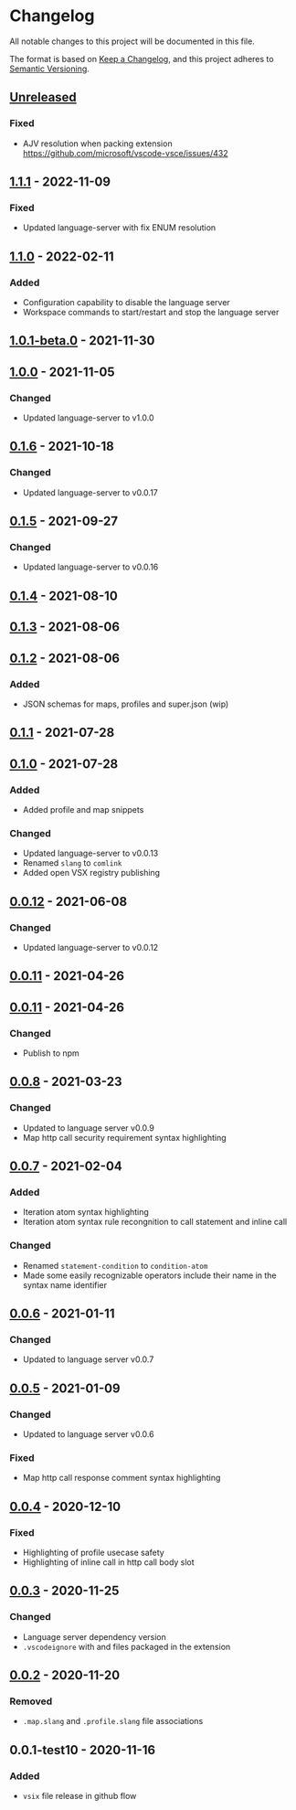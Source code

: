 # Changelog

All notable changes to this project will be documented in this file.

The format is based on [Keep a Changelog](https://keepachangelog.com/en/1.0.0/),
and this project adheres to [Semantic Versioning](https://semver.org/spec/v2.0.0.html).

## [Unreleased]
### Fixed
- AJV resolution when packing extension https://github.com/microsoft/vscode-vsce/issues/432

## [1.1.1] - 2022-11-09
### Fixed
- Updated language-server with fix ENUM resolution

## [1.1.0] - 2022-02-11
### Added
- Configuration capability to disable the language server
- Workspace commands to start/restart and stop the language server

## [1.0.1-beta.0] - 2021-11-30

## [1.0.0] - 2021-11-05
### Changed
- Updated language-server to v1.0.0

## [0.1.6] - 2021-10-18
### Changed
- Updated language-server to v0.0.17

## [0.1.5] - 2021-09-27
### Changed
- Updated language-server to v0.0.16

## [0.1.4] - 2021-08-10

## [0.1.3] - 2021-08-06

## [0.1.2] - 2021-08-06
### Added
- JSON schemas for maps, profiles and super.json (wip)

## [0.1.1] - 2021-07-28

## [0.1.0] - 2021-07-28
### Added
- Added profile and map snippets

### Changed
- Updated language-server to v0.0.13
- Renamed `slang` to `comlink`
- Added open VSX registry publishing

## [0.0.12] - 2021-06-08
### Changed
- Updated language-server to v0.0.12

## [0.0.11] - 2021-04-26

## [0.0.11] - 2021-04-26
### Changed
- Publish to npm

## [0.0.8] - 2021-03-23
### Changed
- Updated to language server v0.0.9
- Map http call security requirement syntax highlighting

## [0.0.7] - 2021-02-04
### Added
- Iteration atom syntax highlighting
- Iteration atom syntax rule recongnition to call statement and inline call

### Changed
- Renamed `statement-condition` to `condition-atom`
- Made some easily recognizable operators include their name in the syntax name identifier

## [0.0.6] - 2021-01-11
### Changed
- Updated to language server v0.0.7

## [0.0.5] - 2021-01-09
### Changed
- Updated to language server v0.0.6

### Fixed
- Map http call response comment syntax highlighting

## [0.0.4] - 2020-12-10
### Fixed
- Highlighting of profile usecase safety
- Highlighting of inline call in http call body slot

## [0.0.3] - 2020-11-25
### Changed
- Language server dependency version
- `.vscodeignore` with and files packaged in the extension

## [0.0.2] - 2020-11-20
### Removed
- `.map.slang` and `.profile.slang` file associations

## 0.0.1-test10 - 2020-11-16
### Added
- `vsix` file release in github flow

[Unreleased]: https://github.com/superfaceai/language-client-vscode/compare/v1.1.1...HEAD
[1.1.1]: https://github.com/superfaceai/language-client-vscode/compare/v1.1.0...v1.1.1
[1.1.0]: https://github.com/superfaceai/language-client-vscode/compare/v1.0.1-beta.0...v1.1.0
[1.0.1-beta.0]: https://github.com/superfaceai/language-client-vscode/compare/v1.0.0...v1.0.1-beta.0
[1.0.0]: https://github.com/superfaceai/language-client-vscode/compare/v0.1.6...v1.0.0
[0.1.6]: https://github.com/superfaceai/language-client-vscode/compare/v0.1.5...v0.1.6
[0.1.5]: https://github.com/superfaceai/language-client-vscode/compare/v0.1.4...v0.1.5
[0.1.4]: https://github.com/superfaceai/language-client-vscode/compare/v0.1.3...v0.1.4
[0.1.3]: https://github.com/superfaceai/language-client-vscode/compare/v0.1.2...v0.1.3
[0.1.2]: https://github.com/superfaceai/language-client-vscode/compare/v0.1.1...v0.1.2
[0.1.1]: https://github.com/superfaceai/language-client-vscode/compare/v0.1.0...v0.1.1
[0.1.0]: https://github.com/superfaceai/language-client-vscode/compare/v0.0.12...v0.1.0
[0.0.12]: https://github.com/superfaceai/language-client-vscode/compare/v0.0.11...v0.0.12
[0.0.11]: https://github.com/superfaceai/language-client-vscode/compare/v0.0.11...v0.0.11
[0.0.11]: https://github.com/superfaceai/language-client-vscode/compare/v0.0.8...v0.0.11
[0.0.8]: https://github.com/superfaceai/language-client-vscode/compare/v0.0.7...v0.0.8
[0.0.7]: https://github.com/superfaceai/language-client-vscode/compare/v0.0.6...v0.0.7
[0.0.6]: https://github.com/superfaceai/language-client-vscode/compare/v0.0.5...v0.0.6
[0.0.5]: https://github.com/superfaceai/language-client-vscode/compare/v0.0.4...v0.0.5
[0.0.4]: https://github.com/superfaceai/language-client-vscode/compare/v0.0.3...v0.0.4
[0.0.3]: https://github.com/superfaceai/language-client-vscode/compare/v0.0.2...v0.0.3
[0.0.2]: https://github.com/superfaceai/language-client-vscode/compare/v0.0.1-test10...v0.0.2
